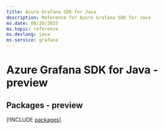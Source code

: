 ```yaml
---
title: Azure Grafana SDK for Java
description: Reference for Azure Grafana SDK for Java
ms.date: 08/20/2025
ms.topic: reference
ms.devlang: java
ms.service: grafana
---
```

# Azure Grafana SDK for Java - preview
## Packages - preview
[!INCLUDE [packages](grafana-index.md)]